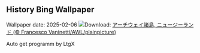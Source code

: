## History Bing Wallpaper
Wallpaper date: 2025-02-06
![](https://www.bing.com/th?id=OHR.WhararikiBeach_JA-JP9113396067_UHD.jpg&w=1000)Download: [アーチウェイ諸島, ニュージーランド (© Francesco Vaninetti/AWL/plainpicture)](https://www.bing.com/th?id=OHR.WhararikiBeach_JA-JP9113396067_UHD.jpg)

Auto get programm by LtgX
